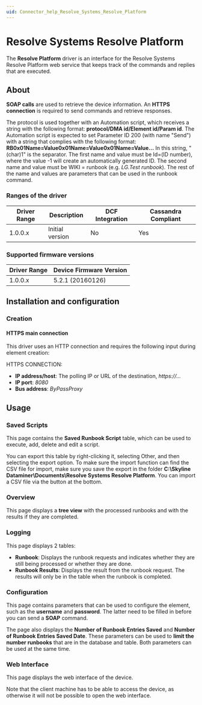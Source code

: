 ```yaml
---
uid: Connector_help_Resolve_Systems_Resolve_Platform
---
```


# Resolve Systems Resolve Platform

The **Resolve Platform** driver is an interface for the Resolve Systems Resolve Platform web service that keeps track of the commands and replies that are executed.

## About

**SOAP calls** are used to retrieve the device information. An **HTTPS** **connection** is required to send commands and retrieve responses.

The protocol is used together with an Automation script, which receives a string with the following format: **protocol/DMA id/Element id/Param id**. The Automation script is expected to set Parameter ID 200 (with name "Send") with a string that complies with the following format: **RB0x01Name=Value0x01Name=Value0x01Name=Value...** In this string, "(char)1" is the separator. The first name and value must be Id=(ID number), where the value -1 will create an automatically generated ID. The second name and value must be WIKI = runbook (e.g. *LG.Test runbook*). The rest of the name and values are parameters that can be used in the runbook command.

### Ranges of the driver

| **Driver Range** | **Description** | **DCF Integration** | **Cassandra Compliant** |
|------------------|-----------------|---------------------|-------------------------|
| 1.0.0.x          | Initial version | No                  | Yes                     |

### Supported firmware versions

| **Driver Range** | **Device Firmware Version** |
|------------------|-----------------------------|
| 1.0.0.x          | 5.2.1 (20160126)            |

## Installation and configuration

### Creation

#### HTTPS main connection

This driver uses an HTTP connection and requires the following input during element creation:

HTTPS CONNECTION:

- **IP address/host**: The polling IP or URL of the destination, *https://...*
- **IP port**: *8080*
- **Bus address**: *ByPassProxy*

## Usage

### Saved Scripts

This page contains the **Saved Runbook Script** table, which can be used to execute, add, delete and edit a script.

You can export this table by right-clicking it, selecting Other, and then selecting the export option. To make sure the import function can find the CSV file for import, make sure you save the export in the folder **C:\Skyline Dataminer\Documents\Resolve Systems Resolve Platform**. You can import a CSV file via the button at the bottom.

### Overview

This page displays a **tree view** with the processed runbooks and with the results if they are completed.

### Logging

This page displays 2 tables:

- **Runbook**: Displays the runbook requests and indicates whether they are still being processed or whether they are done.
- **Runbook Results**: Displays the result from the runbook request. The results will only be in the table when the runbook is completed.

### Configuration

This page contains parameters that can be used to configure the element, such as the **username** and **password**. The latter need to be filled in before you can send a **SOAP** command.

The page also displays the **Number of Runbook Entries Saved** and **Number of Runbook Entries Saved Date**. These parameters can be used to **limit the number runbooks** that are in the database and table. Both parameters can be used at the same time.

### Web Interface

This page displays the web interface of the device.

Note that the client machine has to be able to access the device, as otherwise it will not be possible to open the web interface.
